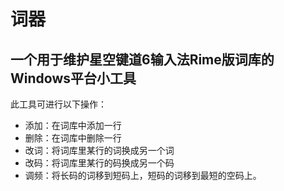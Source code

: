# 词器
## 一个用于维护星空键道6输入法Rime版词库的Windows平台小工具
此工具可进行以下操作：
* 添加：在词库中添加一行
* 删除：在词库中删除一行
* 改词：将词库里某行的词换成另一个词
* 改码：将词库里某行的码换成另一个码
* 调频：将长码的词移到短码上，短码的词移到最短的空码上。
